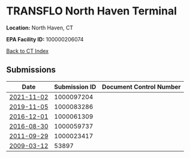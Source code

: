 # TRANSFLO North Haven Terminal

**Location:** North Haven, CT

**EPA Facility ID:** 100000206074

[Back to CT Index](../../index.md)

## Submissions

| Date | Submission ID | Document Control Number |
|------|--------------|-------------------------|
| [2021-11-02](submissions/1000097204.md) | 1000097204 |  |
| [2019-11-05](submissions/1000083286.md) | 1000083286 |  |
| [2016-12-01](submissions/1000061309.md) | 1000061309 |  |
| [2016-08-30](submissions/1000059737.md) | 1000059737 |  |
| [2011-09-29](submissions/1000023417.md) | 1000023417 |  |
| [2009-03-12](submissions/53897.md) | 53897 |  |
